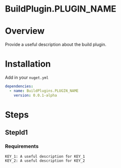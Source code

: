 # BuildPlugin.PLUGIN_NAME

# Overview
Provide a useful description about the build plugin.

# Installation
Add in your `nuget.yml`
```yml
dependencies:
  - name: BuildPlugins.PLUGIN_NAME
    version: 0.0.1-alpha
```

# Steps

## StepId1

### Requirements
```
KEY_1: A useful description for KEY_1
KEY_2: A useful description for KEY_2
```
